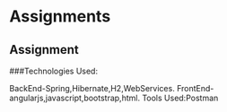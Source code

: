 # Assignments
## Assignment
###Technologies Used:

BackEnd-Spring,Hibernate,H2,WebServices. FrontEnd-angularjs,javascript,bootstrap,html. Tools Used:Postman
